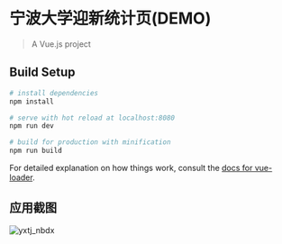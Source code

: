# 宁波大学迎新统计页(DEMO)

> A Vue.js project

## Build Setup

``` bash
# install dependencies
npm install

# serve with hot reload at localhost:8080
npm run dev

# build for production with minification
npm run build
```

For detailed explanation on how things work, consult the [docs for vue-loader](http://vuejs.github.io/vue-loader).

## 应用截图
![yxtj_nbdx](http://oqjufy0g9.bkt.clouddn.com/yxtj_nbdx.png)


